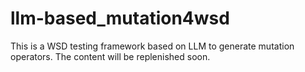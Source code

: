 # llm-based_mutation4wsd
This is a WSD testing framework based on LLM to generate mutation operators.
The content will be replenished soon.
